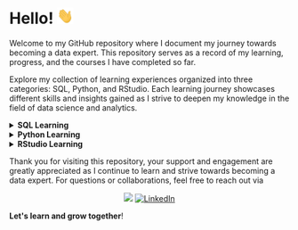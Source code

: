 # Hello!  <img src='https://github.com/elhakimyasya/elhakimyasya/blob/master/assets/Hi.gif' width='29' height='29'/>

Welcome to my GitHub repository where I document my journey towards becoming a data expert. This repository serves as a record of my learning, progress, and the courses I have completed so far.

Explore my collection of learning experiences organized into three categories: SQL, Python, and RStudio. Each learning journey showcases different skills and insights gained as I strive to deepen my knowledge in the field of data science and analytics.

<details>
<summary><strong>SQL Learning</strong></summary>
 
<details>
<summary><strong>Learning 1: B2B Retail Customer Analytics</strong></summary>
 
- **Description:** XYZ.com, a B2B startup specializing in product distribution, emphasizes informed decision-making through quarterly town hall meetings. Representatives from various divisions gather to evaluate performance metrics from the previous quarter, focusing on enhancing business operations and strategies.
- **Documentation:** [Report Deck](https://github.com/fitria-dwi/personal-notebook/blob/main/SQL/B2B%20Retail%20Customer%20Analytics%20Report/Report%20Deck%20%E2%80%93%20B2B%20Retail%20Insights.pdf) and [SQL Query](https://github.com/fitria-dwi/personal-notebook/blob/main/SQL/B2B%20Retail%20Customer%20Analytics%20Report/Query%20%E2%80%93%20B2B%20Retail%20Insights.sql)
  
</details>

<details>
<summary><strong>Learning 2: Superstore Data Analysis</strong></summary>
 
- **Description:** As a BI Analyst at Superstore, the role focuses on delivering actionable insights to support data-driven decision-making across various departments within the organization.
- **Documentation:** [Report Deck](https://github.com/fitria-dwi/personal-notebook/blob/main/SQL/Superstore%20Data%20Analysis/Report%20Deck%20%E2%80%93%20Superstore%20Data%20Analysis.pdf) and [SQL Query](https://github.com/fitria-dwi/personal-notebook/blob/main/SQL/Superstore%20Data%20Analysis/Query%20%E2%80%93%20Superstore%20Data%20Analysis.sql)

</details>

<details>
<summary><strong>Learning 3: E-Commerce Analytics</strong></summary>
 
- **Description:** As a BI Analyst at DQLab Store, the focus is on analyzing e-commerce performance data from 2019 to 2020 to provide valuable business insights.
- **Documentation:** [Report Deck](https://github.com/fitria-dwi/personal-notebook/blob/main/SQL/Data%20Analysis%20for%20E-Commerce/Report%20Deck%20%E2%80%93%20Data%20Analysis%20for%20E-Commerce.pdf) and [SQL Query](https://github.com/fitria-dwi/personal-notebook/blob/main/SQL/Data%20Analysis%20for%20E-Commerce/Query%20%E2%80%93%20Data%20Analysis%20for%20E-Commerce.sql)
</details>

</details>

<details>
<summary><strong>Python Learning</strong></summary>

 </details>

 <details>
<summary><strong>RStudio Learning</strong></summary>

 </details>
 
Thank you for visiting this repository, your support and engagement are greatly appreciated as I continue to learn and strive towards becoming a data expert. For questions or collaborations, feel free to reach out via 
 <p align=center>
 <a href="mailto:wulan391@sci.ui.ac.id" target="_blank"><img src="https://img.shields.io/badge/Gmail-D14836?&style=for-the-badge&logo=gmail&logoColor=white"/></a>   
  <a href="https://www.linkedin.com/in/fitriadwi/" target="_blank"><img alt="LinkedIn" src="https://img.shields.io/badge/Linkedln-%230077B5.svg?&style=for-the-badge&logo=linkedin&logoColor=white" /></a>    
</p>

**Let's learn and grow together**!
